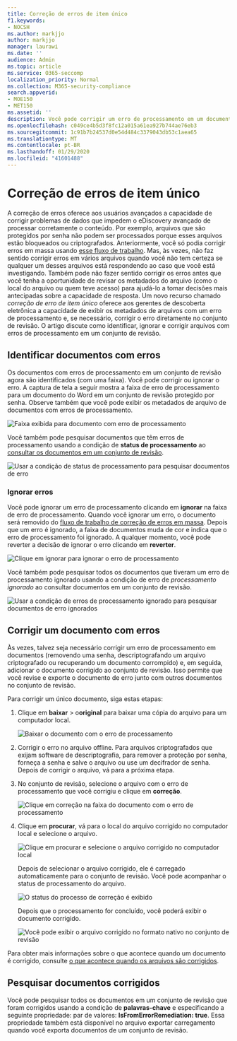 ```yaml
---
title: Correção de erros de item único
f1.keywords:
- NOCSH
ms.author: markjjo
author: markjjo
manager: laurawi
ms.date: ''
audience: Admin
ms.topic: article
ms.service: O365-seccomp
localization_priority: Normal
ms.collection: M365-security-compliance
search.appverid:
- MOE150
- MET150
ms.assetid: ''
description: Você pode corrigir um erro de processamento em um documento em um conjunto de análise de descoberta eletrônica avançada sem precisar seguir o processo de correção de erro em massa.
ms.openlocfilehash: c049ce4b5d3f8fc12a015a61ea927b744ae76eb3
ms.sourcegitcommit: 1c91b7b24537d0e54d484c3379043db53c1aea65
ms.translationtype: MT
ms.contentlocale: pt-BR
ms.lasthandoff: 01/29/2020
ms.locfileid: "41601488"
---
```

# <a name="single-item-error-remediation"></a>Correção de erros de item único

A correção de erros oferece aos usuários avançados a capacidade de corrigir problemas de dados que impedem o eDiscovery avançado de processar corretamente o conteúdo. Por exemplo, arquivos que são protegidos por senha não podem ser processados porque esses arquivos estão bloqueados ou criptografados. Anteriormente, você só podia corrigir erros em massa usando [esse fluxo de trabalho](error-remediation-when-processing-data-in-advanced-ediscovery.md). Mas, às vezes, não faz sentido corrigir erros em vários arquivos quando você não tem certeza se qualquer um desses arquivos está respondendo ao caso que você está investigando. Também pode não fazer sentido corrigir os erros antes que você tenha a oportunidade de revisar os metadados do arquivo (como o local do arquivo ou quem teve acesso) para ajudá-lo a tomar decisões mais antecipadas sobre a capacidade de resposta. Um novo recurso chamado *correção de erro de item único* oferece aos gerentes de descoberta eletrônica a capacidade de exibir os metadados de arquivos com um erro de processamento e, se necessário, corrigir o erro diretamente no conjunto de revisão. O artigo discute como identificar, ignorar e corrigir arquivos com erros de processamento em um conjunto de revisão.

## <a name="identify-documents-with-errors"></a>Identificar documentos com erros

Os documentos com erros de processamento em um conjunto de revisão agora são identificados (com uma faixa). Você pode corrigir ou ignorar o erro. A captura de tela a seguir mostra a faixa de erro de processamento para um documento do Word em um conjunto de revisão protegido por senha. Observe também que você pode exibir os metadados de arquivo de documentos com erros de processamento.

![Faixa exibida para documento com erro de processamento](media/SIERimage1.png)

Você também pode pesquisar documentos que têm erros de processamento usando a condição de **status de processamento** ao [consultar os documentos em um conjunto de revisão](review-set-search.md).

![Usar a condição de status de processamento para pesquisar documentos de erro](media/SIERimage2.png)

### <a name="ignore-errors"></a>Ignorar erros

Você pode ignorar um erro de processamento clicando em **ignorar** na faixa de erro de processamento. Quando você ignorar um erro, o documento será removido do [fluxo de trabalho de correção de erros em massa](error-remediation-when-processing-data-in-advanced-ediscovery.md). Depois que um erro é ignorado, a faixa de documentos muda de cor e indica que o erro de processamento foi ignorado. A qualquer momento, você pode reverter a decisão de ignorar o erro clicando em **reverter**.

![Clique em ignorar para ignorar o erro de processamento](media/SIERimage3.png)

Você também pode pesquisar todos os documentos que tiveram um erro de processamento ignorado usando a condição de erro de *processamento ignorado* ao consultar documentos em um conjunto de revisão.

![Usar a condição de erros de processamento ignorado para pesquisar documentos de erro ignorados](media/SIERimage4.png)

## <a name="remediate-a-document-with-errors"></a>Corrigir um documento com erros

Às vezes, talvez seja necessário corrigir um erro de processamento em documentos (removendo uma senha, descriptografando um arquivo criptografado ou recuperando um documento corrompido) e, em seguida, adicionar o documento corrigido ao conjunto de revisão. Isso permite que você revise e exporte o documento de erro junto com outros documentos no conjunto de revisão. 

Para corrigir um único documento, siga estas etapas:

1. Clique em **baixar** > o**original** para baixar uma cópia do arquivo para um computador local.

   ![Baixar o documento com o erro de processamento](media/SIERimage5.png)

2. Corrigir o erro no arquivo offline. Para arquivos criptografados que exijam software de descriptografia, para remover a proteção por senha, forneça a senha e salve o arquivo ou use um decifrador de senha. Depois de corrigir o arquivo, vá para a próxima etapa.

3. No conjunto de revisão, selecione o arquivo com o erro de processamento que você corrigiu e clique em **correção**.

   ![Clique em correção na faixa do documento com o erro de processamento](media/SIERimage6.png)


4. Clique em **procurar**, vá para o local do arquivo corrigido no computador local e selecione o arquivo.

   ![Clique em procurar e selecione o arquivo corrigido no computador local](media/SIERimage7.png)

    Depois de selecionar o arquivo corrigido, ele é carregado automaticamente para o conjunto de revisão. Você pode acompanhar o status de processamento do arquivo.

    ![O status do processo de correção é exibido](media/SIERimage8.png)

   Depois que o processamento for concluído, você poderá exibir o documento corrigido.

    ![Você pode exibir o arquivo corrigido no formato nativo no conjunto de revisão](media/SIERimage9.png)

Para obter mais informações sobre o que acontece quando um documento é corrigido, consulte [o que acontece quando os arquivos são corrigidos](error-remediation.md#what-happens-when-files-are-remediated).

## <a name="search-for-remediated-documents"></a>Pesquisar documentos corrigidos

Você pode pesquisar todos os documentos em um conjunto de revisão que foram corrigidos usando a condição de **palavras-chave** e especificando a seguinte propriedade: par de valores: **IsFromErrorRemediation: true**. Essa propriedade também está disponível no arquivo exportar carregamento quando você exporta documentos de um conjunto de revisão.
